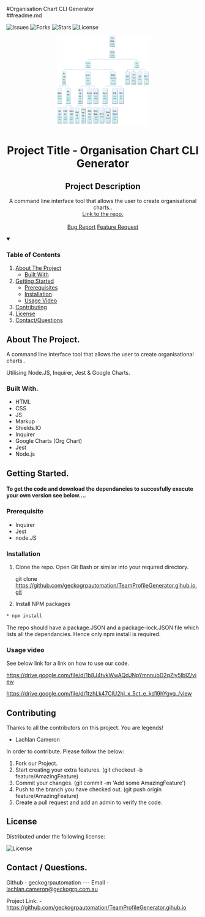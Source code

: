 #Organisation Chart CLI Generator
  <br/>
  ##readme.md
  <br/>
  
  ![Issues]
  ![Forks]
  ![Stars]
  ![License]   


  <p align="center">
    <a href="github.com">
      <img src="./pic/orgchart.jpg" alt="Logo" width="240" height="240">
    </a>
    <h1 align="center">Project Title - Organisation Chart CLI Generator</h1> 
    <h2 align="center">Project Description</h2>
    <p align="center">A command line interface tool that allows the user to create organisational charts..    
      <br/>
      <a href="github.com"<strong>Link to the repo.</strong></a>
      <br/>
      <br/>
      <a href="github.com/issues">Bug Report</a>
      <a href="github.com/issues">Feature Request</a>
    </p>
  </p>
  
  <details open="open">
    <summary><h3>Table of Contents</h3></summary>
    <ol>
    <li>
      <a href="#about-the-project">About The Project</a>
      <ul>
        <li><a href="#built-with">Built With</a></li>
      </ul>
    </li>
    <li>
      <a href="getting-started">Getting Started</a>
      <ul>
        <li><a href="#prerequisite">Prerequisites</a></li>
        <li><a href="#installation">Installation</a></li>
        <li><a href="#usage-video">Usage Video</a></li>        
      </ul>
    </li>
    <li><a href="#contributing">Contributing</a></li>
    <li><a href="#license">License</a></li>
    <li><a href="#contact">Contact/Questions</a></li>
  </ol>
</details>
  
  
  ## About The Project.
  
 A command line interface tool that allows the user to create organisational charts..
 
 Utilising Node.JS, Inquirer, Jest & Google Charts.
  
  
  
  ### Built With.
  
  * HTML 
 * CSS 
 * JS 
 * Markup 
 * Shields.IO 
 * Inquirer 
 * Google Charts (Org Chart)
 * Jest
 * Node.js
 
 
  
  
  ## Getting Started.
  
  <h4>To get the code and download the dependancies to succesfully execute your own version see below....</h4>
  
  ### Prerequisite
  
  * Inquirer 
  * Jest
  * node.JS
 
    
  
  ### Installation
  
  1. Clone the repo.
     Open Git Bash or similar into your required directory.
  
     git clone https://github.com/geckogrpautomation/TeamProfileGenerator.gihub.io.git
     
  2. Install NPM packages
     
  ```sh 
 * npm install  
```
  
  The repo should have a package.JSON and a package-lock.JSON file which lists all the dependancies. Hence only npm install is required. 
     
  
  ### Usage video
  
  See below link for a link on how to use our code.
  
  https://drive.google.com/file/d/1b8J4tvkWwAQdJNpYmnnubD2qZiy5lbIZ/view


  https://drive.google.com/file/d/1tzhLk47ClU2hI_x_5ct_e_kd19hYgvq_/view
  
  
  ## Contributing
  
  Thanks to all the contributors on this project. You are legends! 
  
  * Lachlan Cameron 
 
  
  In order to contribute. Please follow the below:
  
  1. Fork our Project.
  2. Start creating your extra features. (git checkout -b feature/AmazingFeature)
  3. Commit your changes. (git commit -m 'Add some AmazingFeature')
  4. Push to the branch you have checked out. (git push origin feature/AmazingFeature)
  5. Create a pull request and add an admin to verify the code.
  
  ## License
  
  Distributed under the following license:
  
  ![License] 
  
  
  ## Contact / Questions.
  
  Github - geckogrpautomation --- Email -  lachlan.cameron@geckogrp.com.au
  
  Project Link: -  https://github.com/geckogrpautomation/TeamProfileGenerator.gihub.io

 
  [Issues]: https://img.shields.io/github/issues/geckogrpautomation/TeamProfileGenerator.gihub.io
  [Forks]: https://img.shields.io/github/forks/geckogrpautomation/TeamProfileGenerator.gihub.io
  [Stars]: https://img.shields.io/github/stars/geckogrpautomation/TeamProfileGenerator.gihub.io
  [License]: https://img.shields.io/github/license/geckogrpautomation/TeamProfileGenerator.gihub.io
